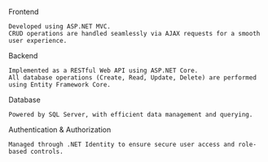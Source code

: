 Frontend

    Developed using ASP.NET MVC.
    CRUD operations are handled seamlessly via AJAX requests for a smooth user experience.

Backend

    Implemented as a RESTful Web API using ASP.NET Core.
    All database operations (Create, Read, Update, Delete) are performed using Entity Framework Core.

Database

    Powered by SQL Server, with efficient data management and querying.

Authentication & Authorization

    Managed through .NET Identity to ensure secure user access and role-based controls.
